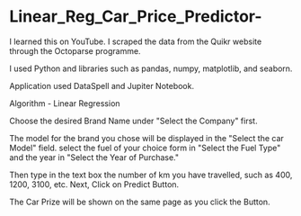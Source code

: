# Linear_Reg_Car_Price_Predictor-
I learned this on YouTube.  I scraped the data from the Quikr website through the Octoparse programme.

I used Python and libraries such as pandas, numpy, matplotlib, and seaborn. 

Application used DataSpell and Jupiter Notebook.

Algorithm - Linear Regression 

Choose the desired Brand Name under "Select the Company" first.

The model for the brand you chose will be displayed in the "Select the car Model" field. select the fuel of your choice form in "Select the Fuel Type" and the year in "Select the Year of Purchase." 

Then type in the text box the number of km you have travelled, such as 400, 1200, 3100, etc. Next, Click on Predict Button. 

The Car Prize will be shown on the same page as you click the Button.
